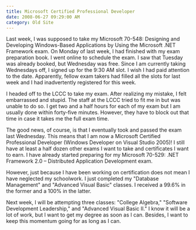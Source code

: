 ```yaml
---
title: Microsoft Certified Professional Developer
date: 2008-06-27 09:29:00 AM
category: Old Site
---
```


Last week, I was supposed to take my Microsoft 70-548: Designing and Developing Windows-Based Applications by Using the Microsoft .NET Framework exam. On Monday of last week, I had finished with my exam preparation book. I went online to schedule the exam. I saw that Tuesday was already booked, but Wednesday was free. Since I am currently taking Wednesdays off, I signed up for the 9:30 AM slot. I wish I had paid attention to the date. Apparently, fellow exam takers had filled all the slots for last week and I had inadvertently registered for this week.

I headed off to the LCCC to take my exam. After realizing my mistake, I felt embarrassed and stupid. The staff at the LCCC tried to fit me in but was unable to do so. I get two and a half hours for each of my exam but I am usually done within forty-five minutes. However, they have to block out that time in case it takes me the full exam time.

The good news, of course, is that I eventually took and passed the exam last Wednesday. This means that I am now a Microsoft Certified Professional Developer (Windows Developer on Visual Studio 2005)! I still have at least a half dozen other exams I want to take and certificates I want to earn. I have already started preparing for my Microsoft 70-529: .NET Framework 2.0 – Distributed Application Development exam.

However, just because I have been working on certification does not mean I have neglected my schoolwork. I just completed my "Database Management" and "Advanced Visual Basic" classes. I received a 99.6% in the former and a 100% in the latter.

Next week, I will be attempting three classes: "College Algebra," "Software Development Leadership," and "Advanced Visual Basic II." I know it will be a lot of work, but I want to get my degree as soon as I can. Besides, I want to keep this momentum going for as long as I can.
